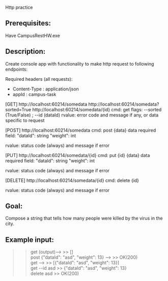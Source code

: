 Http practice

## Prerequisites:
Have CampusRestHW.exe

## Description:
Create console app with functionality to make http request to following endpoints:

Required headers (all requests):
 - Content-Type : application/json
 - appId : campus-task

[GET]
http://localhost:60214/somedata
http://localhost:60214/somedata?sorted=True
http://localhost:60214/somedata/{id}
cmd: get
flags: --sorted (True/False) ; --id (dataId)
rvalue: error code and message if any, or data specific to request

[POST]
http://localhost:60214/somedata
cmd: post {data}
data required field:
	"dataId": string
	"weight": int

rvalue: status code (always) and message if error

[PUT]
http://localhost:60214/somedata/{id}
cmd: put {id} {data}
data required field:
	"dataId": string
	"weight": int

rvalue: status code (always) and message if error


[DELETE]
http://localhost:60214/somedata/{id}
cmd: delete {id}

rvalue: status code (always) and message if error

## Goal:
Compose a string that tells how many people were killed by the virus in the city.

## Example input: 
>> get   (output)-->    >> []  
>> post {"dataId": "asd", "weight": 13}      -->     >> OK(200)  
>> get    -->      >> [{"dataId": "asd", "weight": 13}]  
>> get --id asd    >> {"dataId": "asd", "weight": 13}  
>> delete asd      >> OK(200)  

